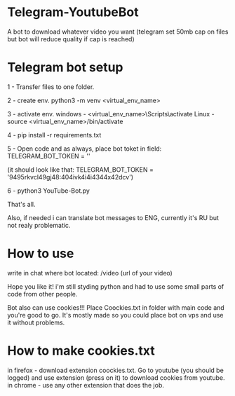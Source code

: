 # Telegram-YoutubeBot
A bot to download whatever video you want (telegram set 50mb cap on files but bot will reduce quality if cap is reached)

# Telegram bot setup

1 - Transfer files to one folder.

2 - create env. python3 -m venv <virtual_env_name>

3 - activate env. 
windows - <virtual_env_name>\Scripts\activate
Linux -   source <virtual_env_name>/bin/activate

4 - pip install -r requirements.txt

5 - Open code and as always, place bot toket in field:
TELEGRAM_BOT_TOKEN = ''

(it should look like that: TELEGRAM_BOT_TOKEN = '9495rkvcl49gj48:404ivk4i4i4344x42dcv')

6 - python3 YouTube-Bot.py

That's all.

Also, if needed i can translate bot messages to ENG, currently it's RU but not realy problematic.

# How to use

write in chat where bot located: /video (url of your video)


Hope you like it! i'm still styding python and had to use some small parts of code from other people.

Bot also can use cookies!!! Place Coockies.txt in folder with main code and you're good to go. It's mostly made so you could place bot on vps and use it without problems.

# How to make cookies.txt

in firefox - download extension coockies.txt. Go to youtube (you should be logged) and use extension (press on it) to download cookies from youtube.
in chrome - use any other extension that does the job.
